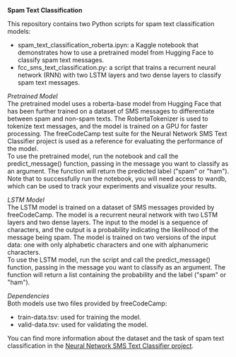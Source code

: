 **Spam Text Classification**

This repository contains two Python scripts for spam text classification models:
- spam_text_classification_roberta.ipyn: a Kaggle notebook that demonstrates how to use a pretrained model from Hugging Face to classify spam text messages.
- fcc_sms_text_classification.py: a script that trains a recurrent neural network (RNN) with two LSTM layers and two dense layers to classify spam text messages.

*Pretrained Model*<br>
The pretrained model uses a roberta-base model from Hugging Face that has been further trained on a dataset of SMS messages to differentiate between spam and non-spam texts. The RobertaTokenizer is used to tokenize text messages, and the model is trained on a GPU for faster processing. The freeCodeCamp test suite for the Neural Network SMS Text Classifier project is used as a reference for evaluating the performance of the model.<br>
To use the pretrained model, run the notebook and call the predict_message() function, passing in the message you want to classify as an argument. The function will return the predicted label ("spam" or "ham").<br>
Note that to successfully run the notebook, you will need access to wandb, which can be used to track your experiments and visualize your results.

*LSTM Model*<br>
The LSTM model is trained on a dataset of SMS messages provided by freeCodeCamp. The model is a recurrent neural network with two LSTM layers and two dense layers. The input to the model is a sequence of characters, and the output is a probability indicating the likelihood of the message being spam. The model is trained on two versions of the input data: one with only alphabetic characters and one with alphanumeric characters.<br>
To use the LSTM model, run the script and call the predict_message() function, passing in the message you want to classify as an argument. The function will return a list containing the probability and the label ("spam" or "ham").

*Dependencies*<br>
Both models use two files provided by freeCodeCamp:
- train-data.tsv: used for training the model.
- valid-data.tsv: used for validating the model.<br>

You can find more information about the dataset and the task of spam text classification in the [Neural Network SMS Text Classifier project](https://www.freecodecamp.org/learn/machine-learning-with-python/machine-learning-with-python-projects/neural-network-sms-text-classifier).
